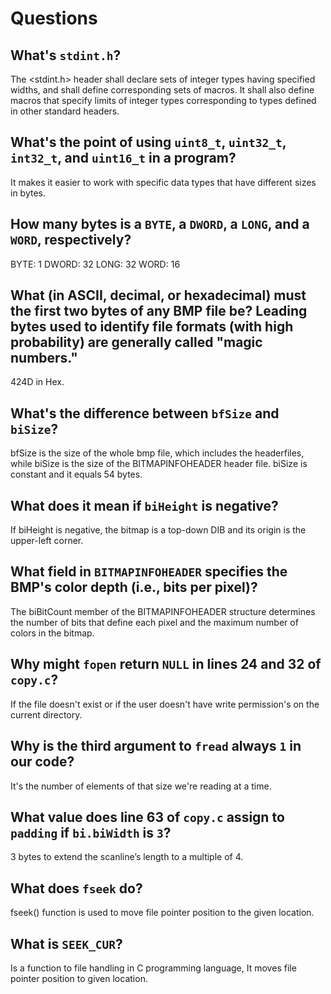 # Questions

## What's `stdint.h`?
The <stdint.h> header shall declare sets of integer types having specified widths, and shall define corresponding
sets of macros. It shall also define macros that specify limits of integer types corresponding to types defined in
other standard headers.

## What's the point of using `uint8_t`, `uint32_t`, `int32_t`, and `uint16_t` in a program?
It makes it easier to work with specific data types that have different sizes in bytes.

## How many bytes is a `BYTE`, a `DWORD`, a `LONG`, and a `WORD`, respectively?
BYTE: 1
DWORD: 32
LONG: 32
WORD: 16

## What (in ASCII, decimal, or hexadecimal) must the first two bytes of any BMP file be? Leading bytes used to identify file formats (with high probability) are generally called "magic numbers."
424D in Hex.

## What's the difference between `bfSize` and `biSize`?
bfSize is the size of the whole bmp file, which includes the headerfiles, while biSize is the size of the
BITMAPINFOHEADER header file. biSize is constant and it equals 54 bytes.

## What does it mean if `biHeight` is negative?
If biHeight is negative, the bitmap is a top-down DIB and its origin is the upper-left corner.

## What field in `BITMAPINFOHEADER` specifies the BMP's color depth (i.e., bits per pixel)?
The biBitCount member of the BITMAPINFOHEADER structure determines
the number of bits that define each pixel and the maximum number of colors in the bitmap.

## Why might `fopen` return `NULL` in lines 24 and 32 of `copy.c`?
If the file doesn't exist or if the user doesn't have write permission's on the current directory.

## Why is the third argument to `fread` always `1` in our code?
It's the number of elements of that size we're reading at a time.

## What value does line 63 of `copy.c` assign to `padding` if `bi.biWidth` is `3`?
3 bytes to extend the scanline’s length to a multiple of 4.

## What does `fseek` do?
fseek() function is used to move file pointer position to the given location.

## What is `SEEK_CUR`?
Is a function to file handling in C programming language, It moves file pointer position to given location.
